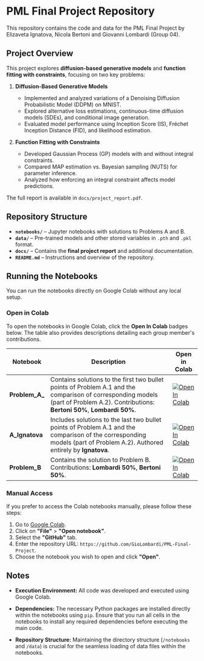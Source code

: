 # PML Final Project Repository

This repository contains the code and data for the PML Final Project by Elizaveta Ignatova, Nicola Bertoni and Giovanni Lombardi (Group 04).

## Project Overview

This project explores **diffusion-based generative models** and **function fitting with constraints**, focusing on two key problems:

1. **Diffusion-Based Generative Models**  
   - Implemented and analyzed variations of a Denoising Diffusion Probabilistic Model (DDPM) on MNIST.  
   - Explored alternative loss estimations, continuous-time diffusion models (SDEs), and conditional image generation.  
   - Evaluated model performance using Inception Score (IS), Fréchet Inception Distance (FID), and likelihood estimation.

2. **Function Fitting with Constraints**  
   - Developed Gaussian Process (GP) models with and without integral constraints.  
   - Compared MAP estimation vs. Bayesian sampling (NUTS) for parameter inference.  
   - Analyzed how enforcing an integral constraint affects model predictions.

The full report is available in `docs/project_report.pdf`.

## Repository Structure

- **`notebooks/`** – Jupyter notebooks with solutions to Problems A and B.
- **`data/`** – Pre-trained models and other stored variables in `.pth` and `.pkl` format.
- **`docs/`** – Contains the **final project report** and additional documentation.
- **`README.md`** – Instructions and overview of the repository.

## Running the Notebooks

You can run the notebooks directly on Google Colab without any local setup.

### **Open in Colab**

To open the notebooks in Google Colab, click the **Open In Colab** badges below. The table also provides descriptions detailing each group member's contributions.

| Notebook      | Description                                                                                                               | Open in Colab                                                                                                       |
|---------------|---------------------------------------------------------------------------------------------------------------------------|---------------------------------------------------------------------------------------------------------------------|
| **Problem_A_** | Contains solutions to the first two bullet points of Problem A.1 and the comparison of corresponding models (part of Problem A.2). Contributions: **Bertoni 50%**, **Lombardi 50%**. | [![Open In Colab](https://colab.research.google.com/assets/colab-badge.svg)](https://colab.research.google.com/github/GioLombardi/PML-Final-Project/blob/main/notebooks/Problem_A_.ipynb) |
| **A_Ignatova**| Includes solutions to the last two bullet points of Problem A.1 and the comparison of the corresponding models (part of Problem A.2). Authored entirely by **Ignatova**. | [![Open In Colab](https://colab.research.google.com/assets/colab-badge.svg)](https://colab.research.google.com/github/GioLombardi/PML-Final-Project/blob/main/notebooks/A_Ignatova.ipynb) |
| **Problem_B** | Contains the solution to Problem B. Contributions: **Lombardi 50%**, **Bertoni 50%**.                                    | [![Open In Colab](https://colab.research.google.com/assets/colab-badge.svg)](https://colab.research.google.com/github/GioLombardi/PML-Final-Project/blob/main/notebooks/Problem_B.ipynb)  |

### **Manual Access**

If you prefer to access the Colab notebooks manually, please follow these steps:
1. Go to [Google Colab](https://colab.research.google.com/).
2. Click on **"File"** > **"Open notebook"**.
3. Select the **"GitHub"** tab.
4. Enter the repository URL: `https://github.com/GioLombardi/PML-Final-Project`.
5. Choose the notebook you wish to open and click **"Open"**.

## Notes

- **Execution Environment:** All code was developed and executed using Google Colab.

- **Dependencies:** The necessary Python packages are installed directly within the notebooks using `pip`. Ensure that you run all cells in the notebooks to install any required dependencies before executing the main code.

- **Repository Structure:** Maintaining the directory structure (`/notebooks` and `/data`) is crucial for the seamless loading of data files within the notebooks.

